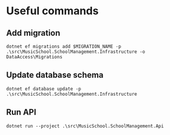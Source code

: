 # Useful commands

## Add migration

```
dotnet ef migrations add $MIGRATION_NAME -p .\src\MusicSchool.SchoolManagement.Infrastructure -o DataAccess\Migrations
```

## Update database schema

```
dotnet ef database update -p .\src\MusicSchool.SchoolManagement.Infrastructure
```

## Run API

```
dotnet run --project .\src\MusicSchool.SchoolManagement.Api
```
